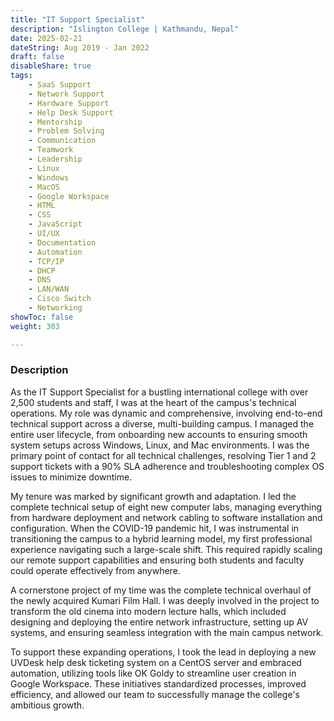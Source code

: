 ```yaml
---
title: "IT Support Specialist"
description: "Islington College | Kathmandu, Nepal"
date: 2025-02-21
dateString: Aug 2019 - Jan 2022
draft: false
disableShare: true
tags:
    - SaaS Support
    - Network Support
    - Hardware Support
    - Help Desk Support
    - Mentorship
    - Problem Solving
    - Communication
    - Teamwork
    - Leadership
    - Linux
    - Windows
    - MacOS
    - Google Workspace
    - HTML
    - CSS
    - JavaScript
    - UI/UX
    - Documentation
    - Automation
    - TCP/IP
    - DHCP
    - DNS
    - LAN/WAN
    - Cisco Switch
    - Networking
showToc: false
weight: 303

--- 
```


### Description

As the IT Support Specialist for a bustling international college with over 2,500 students and staff, I was at the heart of the campus's technical operations. My role was dynamic and comprehensive, involving end-to-end technical support across a diverse, multi-building campus. I managed the entire user lifecycle, from onboarding new accounts to ensuring smooth system setups across Windows, Linux, and Mac environments. I was the primary point of contact for all technical challenges, resolving Tier 1 and 2 support tickets with a 90% SLA adherence and troubleshooting complex OS issues to minimize downtime.

My tenure was marked by significant growth and adaptation. I led the complete technical setup of eight new computer labs, managing everything from hardware deployment and network cabling to software installation and configuration. When the COVID-19 pandemic hit, I was instrumental in transitioning the campus to a hybrid learning model, my first professional experience navigating such a large-scale shift. This required rapidly scaling our remote support capabilities and ensuring both students and faculty could operate effectively from anywhere.

A cornerstone project of my time was the complete technical overhaul of the newly acquired Kumari Film Hall. I was deeply involved in the project to transform the old cinema into modern lecture halls, which included designing and deploying the entire network infrastructure, setting up AV systems, and ensuring seamless integration with the main campus network.

To support these expanding operations, I took the lead in deploying a new UVDesk help desk ticketing system on a CentOS server and embraced automation, utilizing tools like OK Goldy to streamline user creation in Google Workspace. These initiatives standardized processes, improved efficiency, and allowed our team to successfully manage the college's ambitious growth.


